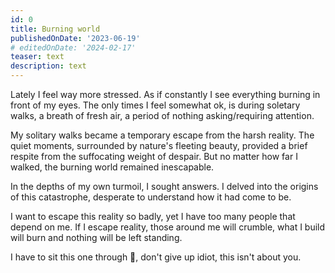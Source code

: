 ```yaml
---
id: 0
title: Burning world 
publishedOnDate: '2023-06-19'
# editedOnDate: '2024-02-17'
teaser: text
description: text
---
```

<!-- ## 19/06/2023 Burning world -->

Lately I feel way more stressed. As if constantly I see everything burning in front of my eyes. The only times I feel somewhat ok, is during soletary walks, a breath of fresh air, a period of nothing asking/requiring attention.

My solitary walks became a temporary escape from the harsh reality. The quiet moments, surrounded by nature's fleeting beauty, provided a brief respite from the suffocating weight of despair. But no matter how far I walked, the burning world remained inescapable.

In the depths of my own turmoil, I sought answers. I delved into the origins of this catastrophe, desperate to understand how it had come to be.

I want to escape this reality so badly, yet I have too many people that depend on me. If I escape reality, those around me will crumble, what I build will burn and nothing will be left standing.

I have to sit this one through 🙁, don't give up idiot, this isn't about you.
